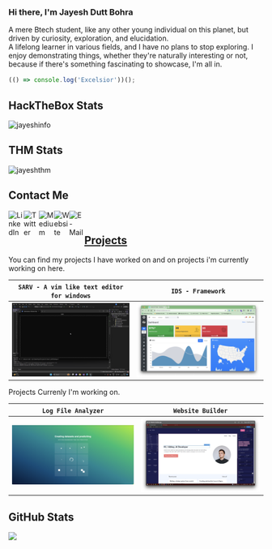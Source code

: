 
### Hi there, I'm Jayesh Dutt Bohra
A mere Btech student, like any other young individual on this planet, but driven by curiosity, exploration, and elucidation.<br>
A lifelong learner in various fields, and I have no plans to stop exploring. I enjoy demonstrating things, whether they're naturally interesting or not, because if there's something fascinating to showcase, I'm all in. 

```javascript
(() => console.log('Excelsior'))();
```

## HackTheBox Stats
![jayeshinfo](http://www.hackthebox.eu/badge/image/395271)

## THM Stats
![jayeshthm](https://tryhackme-badges.s3.amazonaws.com/TheMaxFort.png)

## Contact Me
<a href="https://www.linkedin.com/in/jayesh-dutt-bohra/" target="_blank">
  <img align="left" alt="LinkedIn" width="30px" src="https://img.icons8.com/color/48/000000/linkedin.png"/>
</a>
<a href="https://twitter.com/bohrajayesh" target="_blank">
  <img align="left" alt="Twitter" width="30px" src="https://img.icons8.com/color/48/000000/twitter.png"/>
</a>
<a href="https://bohrajayesh.medium.com/" target="_blank">
  <img align="left" alt="Medium" width="30px" src="https://img.icons8.com/color/48/000000/medium-monogram.png" />
</a>
<a href="https://bohradjayesh.github.io/blogs/" target="_blank">
  <img align="left" alt="Website" width="30px" src="https://img.icons8.com/color/48/000000/domain.png" />
</a>
<a href="mailto:bohrajayeshdutt@gmail.com" target="_blank">
  <img align="left" alt="E-Mail" width="30px" src="https://img.icons8.com/color/48/000000/email.png" />
</a>
<br>

## [Projects](https://github.com/bohradjayesh)

You can find my projects I have worked on and on projects i'm currently working on here.

| `SARV - A vim like text editor for windows` | `IDS - Framework` |
| --- |  --- |
| ![Default](https://github.com/BohraDJayesh/BohraDJayesh/blob/main/Sarv.png) | ![Forest](https://github.com/BohraDJayesh/BohraDJayesh/blob/main/IDS.png) |

Projects Currenly I'm working on.

| `Log File Analyzer` | `Website Builder` |
| --- |  --- |
| ![Ocean](https://github.com/BohraDJayesh/BohraDJayesh/blob/main/LFA.png) | ![Dark](https://github.com/BohraDJayesh/BohraDJayesh/blob/main/WB2.png) |

## GitHub Stats
<p>
  <img src="https://github-profile-trophy.vercel.app/?username=bohradjayesh&theme=onedark&no-frame=true&column=7" />
</p>


